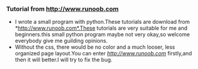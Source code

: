 ### Tutorial from http://www.runoob.com

- I wrote a small program with python.These tutorials are download from *http://www.runoob.com*.These tutorials are very suitable for me and beginners.this small python program maybe not very okay,so welcome everybody give me guilding opinions.
- Without the css, there would be no color and a much looser, less organized page layout.You can enter *http://www.runoob.com* firstly,and then it will better.I will try to fix the bug.
